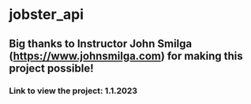 # jobster_api

## Big thanks to Instructor John Smilga (https://www.johnsmilga.com) for making this project possible!

### Link to view the project: 1.1.2023
